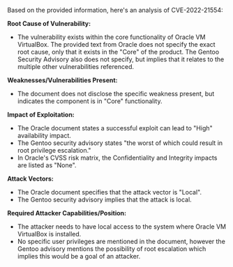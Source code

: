 Based on the provided information, here's an analysis of CVE-2022-21554:

**Root Cause of Vulnerability:**

*   The vulnerability exists within the core functionality of Oracle VM VirtualBox. The provided text from Oracle does not specify the exact root cause, only that it exists in the "Core" of the product. The Gentoo Security Advisory also does not specify, but implies that it relates to the multiple other vulnerabilities referenced.

**Weaknesses/Vulnerabilities Present:**

*   The document does not disclose the specific weakness present, but indicates the component is in "Core" functionality.

**Impact of Exploitation:**

*   The Oracle document states a successful exploit can lead to "High" availability impact.
*   The Gentoo security advisory states "the worst of which could result in root privilege escalation."
*   In Oracle's CVSS risk matrix, the Confidentiality and Integrity impacts are listed as "None".

**Attack Vectors:**

*   The Oracle document specifies that the attack vector is "Local".
*   The Gentoo security advisory implies that the attack is local.

**Required Attacker Capabilities/Position:**

*   The attacker needs to have local access to the system where Oracle VM VirtualBox is installed.
*   No specific user privileges are mentioned in the document, however the Gentoo advisory mentions the possibility of root escalation which implies this would be a goal of an attacker.